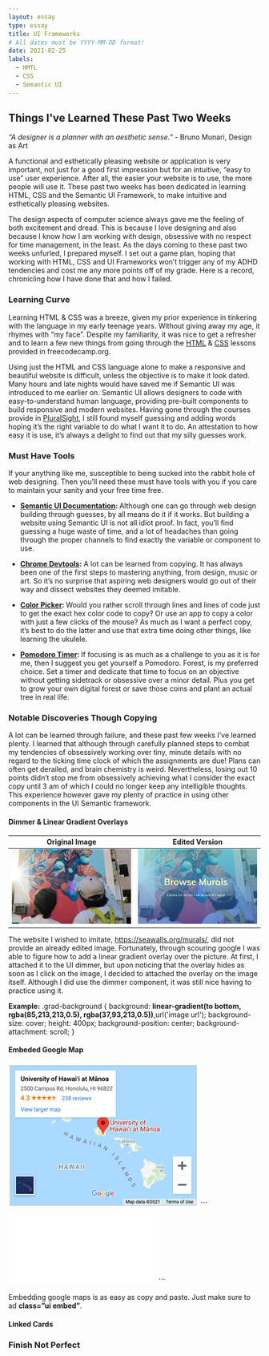 ```yaml
---
layout: essay
type: essay
title: UI Frameworks
# All dates must be YYYY-MM-DD format!
date: 2021-02-25
labels:
  - HMTL
  - CSS
  - Semantic UI
---
```


## Things I've Learned These Past Two Weeks

*“A designer is a planner with an aesthetic sense.”* - Bruno Munari, Design as Art

A functional and esthetically pleasing website or application is very important, not just for a good first impression but for an intuitive, “easy to use” user experience. After all, the easier your website is to use, the more people will use it. These past two weeks has been dedicated in learning HTML, CSS and the Semantic UI Framework, to make intuitive and esthetically pleasing websites.

The design aspects of computer science always gave me the feeling of both excitement and dread. This is because I love designing and also because I know how I am working with design, obsessive with no respect for time management, in the least. As the days coming to these past two weeks unfurled, I prepared myself. I set out a game plan, hoping that working with HTML, CSS and UI Frameworks won’t trigger any of my ADHD tendencies and cost me any more points off of my grade. Here is a record, chronicling how I have done that and how I failed.


### Learning Curve

Learning HTML & CSS was a breeze, given my prior experience in tinkering with the language in my early teenage years. Without giving away my age, it rhymes with “my face”. Despite my familiarity, it was nice to get a refresher and to learn a few new things from going through the <a href="https://www.freecodecamp.org/learn/responsive-web-design/basic-html-and-html5/" alt="HTML">HTML</a> & <a href="https://www.freecodecamp.org/learn/responsive-web-design/basic-css/" alt="CSS">CSS</a> lessons provided in freecodecamp.org.

Using just the HTML and CSS language alone to make a responsive and beautiful website is difficult, unless the objective is to make it look dated. Many hours and late nights would have saved me if Semantic UI was introduced to me earlier on. Semantic UI allows designers to code with easy-to-understand human language, providing pre-built components to build responsive and modern websites. Having gone through the courses provide in <a href="https://www.pluralsight.com/courses/semantic-ui-2-0" alt="PluralSight">PluralSight</a>, I still found myself guessing and adding words hoping it’s the right variable to do what I want it to do. An attestation to how easy it is use, it’s always a delight to find out that my silly guesses work.

### Must Have Tools

If your anything like me, susceptible to being sucked into the rabbit hole of web designing. Then you’ll need these must have tools with you if you care to maintain your sanity and your free time free.

* 	<b><a href="https://semantic-ui.com/introduction/getting-started.html" alt="Semantic UI Documentation">Semantic UI Documentation</a>: </b> Although one can go through web design building through guesses, by all means do it if it works. But building a website using Semantic UI is not all idiot proof. In fact, you’ll find guessing a huge waste of time, and a lot of headaches than going through the proper channels to find exactly the variable or component to use. 

* 	<b><a href="https://developers.google.com/web/tools/chrome-devtools" alt="Chrome Devtools">Chrome Devtools</a>:</b> A lot can be learned from copying. It has always been one of the first steps to mastering anything, from design, music or art. So it’s no surprise that aspiring web designers would go out of their way and dissect websites they deemed imitable.


* 	<b><a href="https://apps.apple.com/tt/app/devswatch/id1477857867?mt=12" alt="DevSwatch App">Color Picker</a>: </b> Would you rather scroll through lines and lines of code just to get the exact hex color code to copy? Or use an app to copy a color with just a few clicks of the mouse? As much as I want a perfect copy, it’s best to do the latter and use that extra time doing other things, like learning the ukulele.

* 	<b><a href="https://www.forestapp.cc/" alt="Forest App">Pomodoro Timer</a>: </b> If focusing is as much as a challenge to you as it is for me, then I suggest you get yourself a Pomodoro. Forest, is my preferred choice. Set a timer and dedicate that time to focus on an objective without getting sidetrack or obsessive over a minor detail. Plus you get to grow your own digital forest or save those coins and plant an actual tree in real life.

### Notable Discoveries Though Copying

A lot can be learned through failure, and these past few weeks I’ve learned plenty. I learned that although through carefully planned steps to combat my tendencies of obsessively working over tiny, minute details with no regard to the ticking time clock of which the assignments are due! Plans can often get derailed, and brain chemistry is weird. Nevertheless, losing out 10 points didn’t stop me from obsessively achieving what I consider the exact copy until 3 am of which I could no longer keep any intelligible thoughts. This experience however gave my plenty of practice in using other components in the UI Semantic framework.

#### Dimmer & Linear Gradient Overlays 

Original Image | Edited Version
------------ | -------------
<img src="https://github.com/tineriver/tineriver.github.io/blob/master/images/seaWallOriginal.png?raw=true" alt="Sea Wall Original Image"> | <img src="https://github.com/tineriver/tineriver.github.io/blob/master/images/seaWallMine.png?raw=true" alt="Sea Wall Original Edited">

 The website I wished to imitate, https://seawalls.org/murals/, did not provide an already edited image. Fortunately, through scouring google I was able to figure how to add a linear gradient overlay over the picture. At first, I attached it to the UI dimmer, but upon noticing that the overlay hides as soon as I click on the image, I decided to attached the overlay on the image itself. Although I did use the dimmer component, it was still nice having to practice using it.

**Example:**
    .grad-background {
       background: **linear-gradient(to bottom, rgba(85,213,213,0.5), rgba(37,93,213,0.5))**,url('image url');
       background-size: cover;
       height: 400px;
       background-position: center;
       background-attachment: scroll;
    }

#### Embeded Google Map

<img src="https://github.com/tineriver/tineriver.github.io/blob/master/images/GoogleMap.png?raw=true">
```<iframe class="ui emded" src="google url" width="##" height="##" style="border:0;" allowfullscreen="" loading="lazy"></iframe>```

Embedding google maps is as easy as copy and paste. Just make sure to ad **class=”ui embed”**. 

#### Linked Cards

### Finish Not Perfect

